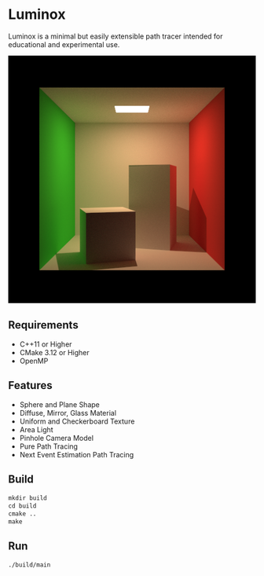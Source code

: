 # Luminox

Luminox is a minimal but easily extensible path tracer intended for educational and experimental use.

![](img.png)

## Requirements

* C++11 or Higher
* CMake 3.12 or Higher
* OpenMP

## Features

* Sphere and Plane Shape
* Diffuse, Mirror, Glass Material
* Uniform and Checkerboard Texture
* Area Light
* Pinhole Camera Model
* Pure Path Tracing
* Next Event Estimation Path Tracing

## Build

```
mkdir build
cd build
cmake ..
make
```

## Run
```
./build/main
```
